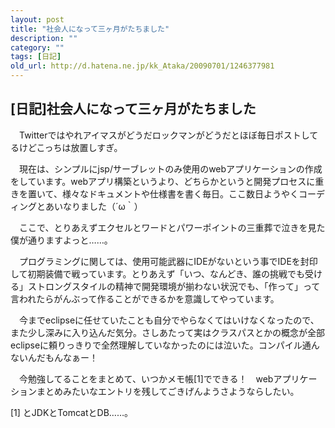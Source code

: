 ```yaml
---
layout: post
title: "社会人になって三ヶ月がたちました"
description: ""
category: ""
tags: [日記]
old_url: http://d.hatena.ne.jp/kk_Ataka/20090701/1246377981
---
```


\[日記\]社会人になって三ヶ月がたちました
----------------------------------------

　Twitterではやれアイマスがどうだロックマンがどうだとほぼ毎日ポストしてるけどこっちは放置しすぎ。

　現在は、シンプルにjsp/サーブレットのみ使用のwebアプリケーションの作成をしています。webアプリ構築というより、どちらかというと開発プロセスに重きを置いて、様々なドキュメントや仕様書を書く毎日。ここ数日ようやくコーディングとあいなりました（´ω｀）

　ここで、とりあえずエクセルとワードとパワーポイントの三重葬で泣きを見た僕が通りますよっと……。

　プログラミングに関しては、使用可能武器にIDEがないという事でIDEを封印して初期装備で戦っています。とりあえず「いつ、なんどき、誰の挑戦でも受ける」ストロングスタイルの精神で開発環境が揃わない状況でも、「作って」って言われたらがんぶって作ることができるかを意識してやっています。

　今までeclipseに任せていたことも自分でやらなくてはいけなくなったので、また少し深みに入り込んだ気分。さしあたって実はクラスパスとかの概念が全部eclipseに頼りっきりで全然理解していなかったのには泣いた。コンパイル通んないんだもんなぁー！

　今勉強してることをまとめて、いつかメモ帳[1]でできる！　webアプリケーションまとめみたいなエントリを残してごきげんようさようならしたい。

[1] とJDKとTomcatとDB……。
